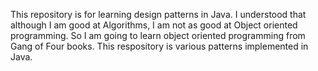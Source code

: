 This repository is for learning design patterns in Java. I understood that although I am good at Algorithms, I am not as good at Object oriented programming. So I am going to learn object oriented programming from Gang of Four books. This respository is various patterns implemented in Java.

